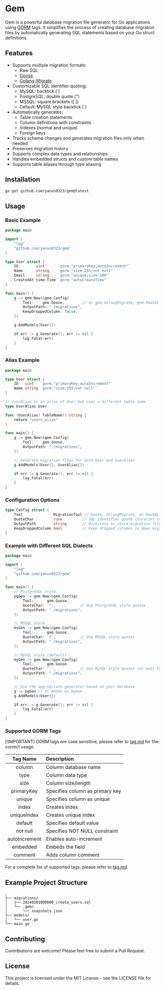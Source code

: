 # Gem

Gem is a powerful database migration file generator for Go applications using [GORM](https://gorm.io) tags. It simplifies the process of creating database migration files by automatically generating SQL statements based on your Go struct definitions.

## Features

- Supports multiple migration formats:
  - Raw SQL
  - [Goose](https://github.com/pressly/goose)
  - [Golang-Migrate](https://github.com/golang-migrate/migrate)
- Customizable SQL identifier quoting:
  - MySQL: backtick (`)
  - PostgreSQL: double quote (")
  - MSSQL: square brackets ([ ])
  - Default: MySQL style backtick (`)
- Automatically generates:
  - Table creation statements
  - Column definitions with constraints
  - Indexes (normal and unique)
  - Foreign keys
- Tracks schema changes and generates migration files only when needed
- Preserves migration history
- Supports complex data types and relationships
- Handles embedded structs and custom table names
- Supports table aliases through type aliasing

## Installation

```bash
go get github.com/yanun0323/gem@latest
```

## Usage

### Basic Example

```go
package main

import (
    "log"
    "github.com/yanun0323/gem"
)

type User struct {
    ID        uint      `gorm:"primaryKey;autoIncrement"`
    Name      string    `gorm:"size:255;not null"`
    Email     string    `gorm:"unique;size:100"`
    CreatedAt time.Time `gorm:"autoCreateTime"`
}

func main() {
    g := gem.New(&gem.Config{
        Tool:    gem.Goose,        // or gem.GolangMigrate, gem.RawSQL
        OutputPath: "./migrations",
        KeepDroppedColumn: false,
    })

    g.AddModels(User{})

    if err := g.Generate(); err != nil {
        log.Fatal(err)
    }
}
```

### Alias Example

```go
package main

type User struct {
    ID   uint   `gorm:"primaryKey;autoIncrement"`
    Name string `gorm:"size:255;not null"`
}

// UserAlias is an alias of User but uses a different table name
type UserAlias User

func (UserAlias) TableName() string {
    return "users_alias"
}

func main() {
    g := gem.New(&gem.Config{
        Tool:    gem.Goose,
        OutputPath: "./migrations",
    })

    // Generate migration files for both User and UserAlias
    g.AddModels(User{}, UserAlias{})

    if err := g.Generate(); err != nil {
        log.Fatal(err)
    }
}
```

### Configuration Options

```go
type Config struct {
    Tool              MigrationTool // Goose, GolangMigrate, or RawSQL
    QuoteChar         rune         // SQL identifier quote character (default: ` for MySQL)
    OutputPath        string       // Directory to store migration files
    KeepDroppedColumn bool         // Keep dropped columns in down migrations
}
```

### Example with Different SQL Dialects

```go
package main

import (
    "log"
    "github.com/yanun0323/gem"
)

func main() {
    // PostgreSQL style
    pgGen := gem.New(&gem.Config{
        Tool:      gem.Goose,
        QuoteChar: '"',           // Use PostgreSQL style quotes
        OutputPath: "./migrations",
    })

    // MSSQL style
    msGen := gem.New(&gem.Config{
        Tool:      gem.Goose,
        QuoteChar: '[',           // Use MSSQL style quotes
        OutputPath: "./migrations",
    })

    // MySQL style (default)
    myGen := gem.New(&gem.Config{
        Tool:      gem.Goose,
        QuoteChar: '`',           // Use MySQL style quotes (or omit for default)
        OutputPath: "./migrations",
    })

    // Use the appropriate generator based on your database
    g := pgGen // or msGen or myGen
    g.AddModels(User{})

    if err := g.Generate(); err != nil {
        log.Fatal(err)
    }
}
```

### Supported GORM Tags

[!IMPORTANT] GORM tags are case sensitive, please refer to [tag.md](tag.md) for the correct usage.

|   Tag Name    | Description                     |
| :-----------: | :------------------------------ |
|    column     | Column database name            |
|     type      | Column data type                |
|     size      | Column size/length              |
|  primaryKey   | Specifies column as primary key |
|    unique     | Specifies column as unique      |
|     index     | Creates index                   |
|  uniqueIndex  | Creates unique index            |
|    default    | Specifies default value         |
|   not null    | Specifies NOT NULL constraint   |
| autoIncrement | Enables auto-increment          |
|   embedded    | Embeds the field                |
|    comment    | Adds column comment             |

For a complete list of supported tags, please refer to [tag.md](tag.md).

## Example Project Structure

```
.
├── migrations/
│   ├── 20240101000000_create_users.sql
│   └── .gem/
│       └── snapshots.json
├── models/
│   └── user.go
└── main.go
```

## Contributing

Contributions are welcome! Please feel free to submit a Pull Request.

## License

This project is licensed under the MIT License - see the LICENSE file for details.
